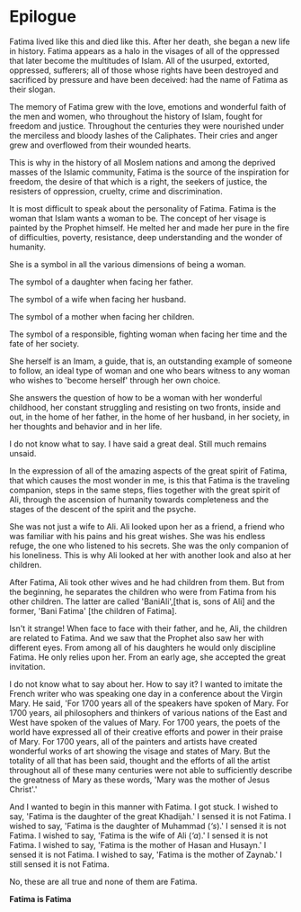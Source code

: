 Epilogue
========

Fatima lived like this and died like this. After her death, she began a
new life in history. Fatima appears as a halo in the visages of all of
the oppressed that later be­come the multitudes of Islam. All of the
usurped, extort­ed, oppressed, sufferers; all of those whose rights have
been destroyed and sacrificed by pressure and have been deceived: had
the name of Fatima as their slogan.

The memory of Fatima grew with the love, emotions and wonderful faith of
the men and women, who through­out the history of Islam, fought for
freedom and justice. Throughout the centuries they were nourished under
the merciless and bloody lashes of the Caliphates. Their cries and anger
grew and overflowed from their wounded hearts.

This is why in the history of all Moslem nations and among the deprived
masses of the Islamic community, Fatima is the source of the inspiration
for freedom, the desire of that which is a right, the seekers of
justice, the resisters of oppression, cruelty, crime and discrimination.

It is most difficult to speak about the personality of Fatima. Fatima is
the woman that Islam wants a woman to be. The concept of her visage is
painted by the Prophet himself. He melted her and made her pure in the
fire of difficulties, poverty, resistance, deep understanding and the
wonder of humanity.

She is a symbol in all the various dimensions of being a woman.

The symbol of a daughter when facing her father.

The symbol of a wife when facing her husband.

The symbol of a mother when facing her children.

The symbol of a responsible, fighting woman when facing her time and the
fate of her society.

She herself is an Imam, a guide, that is, an outstand­ing example of
someone to follow, an ideal type of woman and one who bears witness to
any woman who wishes to 'become herself' through her own choice.

She answers the question of how to be a woman with her wonderful
childhood, her constant struggling and resis­ting on two fronts, inside
and out, in the home of her father, in the home of her husband, in her
society, in her thoughts and behavior and in her life.

I do not know what to say. I have said a great deal. Still much remains
unsaid.

In the expression of all of the amazing aspects of the great spirit of
Fatima, that which causes the most wonder in me, is this that Fatima is
the traveling companion, steps in the same steps, flies together with
the great spirit of Ali, through the ascension of humanity towards
completeness and the stages of the descent of the spirit and the psyche.

She was not just a wife to Ali. Ali looked upon her as a friend, a
friend who was familiar with his pains and his great wishes. She was his
endless refuge, the one who listened to his secrets. She was the only
companion of his loneliness. This is why Ali looked at her with another
look and also at her children.

After Fatima, Ali took other wives and he had child­ren from them. But
from the beginning, he separates the children who were from Fatima from
his other children. The latter are called 'BaniAli',[that is, sons of
Ali] and the former, 'Bani Fatima' [the children of Fatima].

Isn't it strange! When face to face with their father, and he, Ali, the
children are related to Fatima. And we saw that the Prophet also saw her
with different eyes. From among all of his daughters he would only
discipline Fatima. He only relies upon her. From an early age, she
accepted the great invitation.

I do not know what to say about her. How to say it? I wanted to imitate
the French writer who was speaking one day in a conference about the
Virgin Mary. He said, 'For 1700 years all of the speakers have spoken of
Mary. For 1700 years, ail philosophers and thinkers of various nations
of the East and West have spoken of the values of Mary. For 1700 years,
the poets of the world have expressed all of their creative efforts and
power in their praise of Mary. For 1700 years, all of the painters and
artists have created wonderful works of art showing the visage and
states of Mary. But the totality of all that has been said, thought and
the efforts of all the artist throughout all of these many centuries
were not able to sufficiently describe the greatness of Mary as these
words, 'Mary was the mother of Jesus Christ'.'

And I wanted to begin in this manner with Fatima. I got stuck. I wished
to say, 'Fatima is the daughter of the great Khadijah.' I sensed it is
not Fatima. I wished to say, 'Fatima is the daughter of Muhammad
(*‘s*).' I sensed it is not Fatima. I wished to say, 'Fatima is the wife
of Ali (*‘a*).' I sensed it is not Fatima. I wished to say, 'Fa­tima is
the mother of Hasan and Husayn.' I sensed it is not Fatima. I wished to
say, 'Fatima is the mother of Zaynab.' I still sensed it is not Fatima.

No, these are all true and none of them are Fatima.

**Fatima is Fatima**


